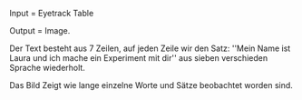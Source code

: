 Input = Eyetrack Table

Output = Image.

Der Text besteht aus 7 Zeilen, auf jeden Zeile wir den Satz:
''Mein Name ist Laura und ich mache ein Experiment mit dir'' aus sieben verschieden Sprache wiederholt.

Das Bild Zeigt wie lange einzelne Worte und Sätze beobachtet worden sind.




